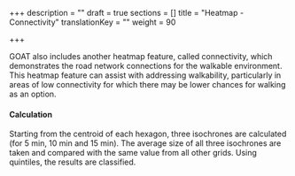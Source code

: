 +++
description = ""
draft = true
sections = []
title = "Heatmap - Connectivity"
translationKey = ""
weight = 90

+++

GOAT also includes another heatmap feature, called connectivity, which demonstrates the road network connections for the walkable environment. This heatmap feature can assist with addressing walkability, particularly in areas of low connectivity for which there may be lower chances for walking as an option.

#### Calculation

Starting from the centroid of each hexagon, three isochrones are calculated (for 5 min, 10 min and 15 min). The average size of all three isochrones are taken and compared with the same value from all other grids. Using quintiles, the results are classified.